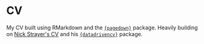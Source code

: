 # CV

My CV built using RMarkdown and the [`{pagedown}`](https://github.com/rstudio/pagedown) package. 
Heavily building on [Nick Strayer's CV](https://github.com/nstrayer/cv) and his [`{datadrivencv}`](http://nickstrayer.me/datadrivencv/) package.

